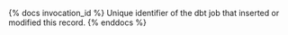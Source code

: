 {% docs invocation_id %}
Unique identifier of the dbt job that inserted or modified this record.
{% enddocs %}
